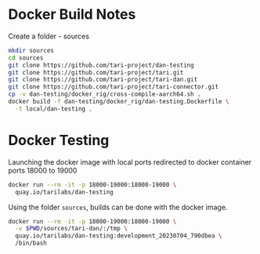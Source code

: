 # Docker Build Notes
Create a folder - sources
```bash
mkdir sources
cd sources
git clone https://github.com/tari-project/dan-testing
git clone https://github.com/tari-project/tari.git
git clone https://github.com/tari-project/tari-dan.git
git clone https://github.com/tari-project/tari-connector.git
cp -v dan-testing/docker_rig/cross-compile-aarch64.sh .
docker build -f dan-testing/docker_rig/dan-testing.Dockerfile \
  -t local/dan-testing .
```

# Docker Testing
Launching the docker image with local ports redirected to docker container ports 18000 to 19000 
```bash
docker run --rm -it -p 18000-19000:18000-19000 \
  quay.io/tarilabs/dan-testing
```

Using the folder ```sources```, builds can be done with
the docker image.
```bash
docker run --rm -it -p 18000-19000:18000-19000 \
  -v $PWD/sources/tari-dan/:/tmp \
  quay.io/tarilabs/dan-testing:development_20230704_790dbea \
  /bin/bash

```
